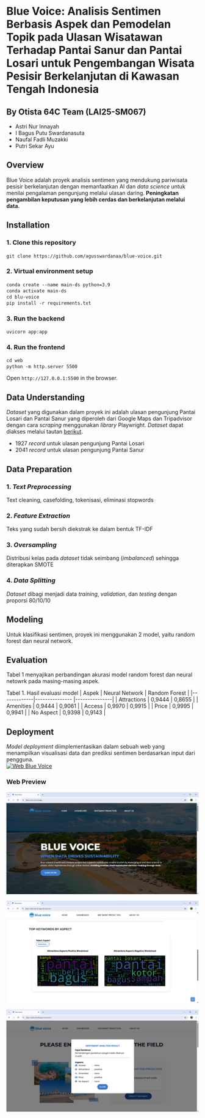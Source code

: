 # Blue Voice: Analisis Sentimen Berbasis Aspek dan Pemodelan Topik pada Ulasan Wisatawan Terhadap Pantai Sanur dan Pantai Losari untuk Pengembangan Wisata Pesisir Berkelanjutan di Kawasan Tengah Indonesia

## By Otista 64C Team (LAI25-SM067)
- Astri Nur Innayah
- I Bagus Putu Swardanasuta
- Naufal Fadli Muzakki
- Putri Sekar Ayu

## Overview
Blue Voice adalah proyek analisis sentimen yang mendukung pariwisata pesisir berkelanjutan dengan memanfaatkan AI dan *data science* untuk menilai pengalaman pengunjung melalui ulasan daring. **Peningkatan pengambilan keputusan yang lebih cerdas dan berkelanjutan melalui data.**

## Installation

### 1. Clone this repository
```
git clone https://github.com/agusswardanaa/blue-voice.git
```

### 2. Virtual environment setup
```
conda create --name main-ds python=3.9
conda activate main-ds
cd blu-voice
pip install -r requirements.txt
```

### 3. Run the backend
```
uvicorn app:app
```

### 4. Run the frontend
```
cd web
python -m http.server 5500
```
Open `http://127.0.0.1:5500` in the browser.

## Data Understanding
*Dataset* yang digunakan dalam proyek ini adalah ulasan pengunjung Pantai Losari dan Pantai Sanur yang diperoleh dari Google Maps dan Tripadvisor dengan cara *scraping* menggunakan *library* Playwright. *Dataset* dapat diakses melalui tautan [berikut](https://docs.google.com/spreadsheets/d/1CISYtu35GKbYeOuj67h4EawV75D_39l2/edit).
- 1927 *record* untuk ulasan pengunjung Pantai Losari
- 2041 *record* untuk ulasan pengunjung Pantai Sanur

## Data Preparation

### 1. *Text Preprocessing*
Text cleaning, casefolding, tokenisasi, eliminasi stopwords

### 2. *Feature Extraction*
Teks yang sudah bersih diekstrak ke dalam bentuk TF-IDF

### 3. *Oversampling*
Distribusi kelas pada *dataset* tidak seimbang (*imbalanced*) sehingga diterapkan SMOTE

### 4. *Data Splitting*
*Dataset* dibagi menjadi data *training*, *validation*, dan *testing* dengan proporsi 80/10/10

## Modeling
Untuk klasifikasi sentimen, proyek ini menggunakan 2 model, yaitu random forest dan neural network.

## Evaluation
Tabel 1 menyajikan perbandingan akurasi model random forest dan neural netowrk pada masing-masing aspek.

Tabel 1. Hasil evaluasi model
| Aspek       | Neural Network | Random Forest |
|-------------|--------------- |---------------|
| Attractions | 0,9444         | 0,8655        |
| Amenities   | 0,9444         | 0,9061        |
| Access      | 0,9970         | 0,9915        |
| Price       | 0,9995         | 0,9941        |
| No Aspect   | 0,9398         | 0,9143        |

## Deployment
*Model deployment* diimplementasikan dalam sebuah web yang menampilkan visualisasi data dan prediksi sentimen berdasarkan input dari pengguna.  
[![Web Blue Voice](https://img.shields.io/badge/Project-Website-87CEEB)](https://blue-voice.vercel.app)

### Web Preview
![Home Page](assets/home.png)

![Dashboard](assets/dashboard.png)

![Sentiment Prediction](assets/sentiment.png)